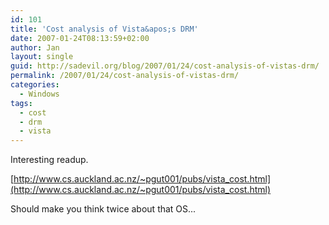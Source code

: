 ```yaml
---
id: 101
title: 'Cost analysis of Vista&apos;s DRM'
date: 2007-01-24T08:13:59+02:00
author: Jan
layout: single
guid: http://sadevil.org/blog/2007/01/24/cost-analysis-of-vistas-drm/
permalink: /2007/01/24/cost-analysis-of-vistas-drm/
categories:
  - Windows
tags:
  - cost
  - drm
  - vista
---
```

Interesting readup.

[http://www.cs.auckland.ac.nz/~pgut001/pubs/vista_cost.html](http://www.cs.auckland.ac.nz/~pgut001/pubs/vista_cost.html)

Should make you think twice about that OS...
